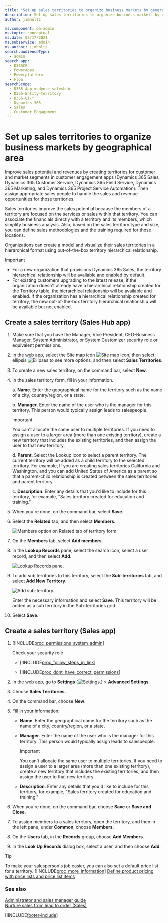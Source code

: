 ```yaml
---
title: "Set up sales territories to organize business markets by geographical area | MicrosoftDocs"
description: Set up sales territories to organize business markets by geographical area
author: jimholtz

ms.component: pa-admin
ms.topic: conceptual
ms.date: 02/17/2021
ms.subservice: admin
ms.author: jimholtz
search.audienceType: 
  - admin
search.app:
  - D365CE
  - PowerApps
  - Powerplatform
  - Flow
searchScope: 
  - D365-App-msdynce_saleshub
  - D365-Entity-territory
  - D365-UI-*
  - Dynamics 365
  - Sales
  - Customer Engagement
---
```

# Set up sales territories to organize business markets by geographical area

<!-- legacy procedure -->

Improve sales potential and revenues by creating territories for customer and market segments in customer engagement apps (Dynamics 365 Sales, Dynamics 365 Customer Service, Dynamics 365 Field Service, Dynamics 365 Marketing, and Dynamics 365 Project Service Automation). Then assign appropriate sales people to handle the sales and revenue opportunities for those territories.  
  
Sales territories improve the sales potential because the members of a territory are focused on the services or sales within that territory. You can associate the financials directly with a territory and its members, which simplify business analysis. Also, based on the sales territory type and size, you can define sales methodologies and the training required for those locations.  

Organizations can create a model and visualize their sales territories in a hierarchical format using out-of-the-box territory hierarchical relationship.

> [!IMPORTANT]
> - For a new organization that provisions Dynamics 365 Sales, the territory hierarchical relationship will be available and enabled by default.
> - For existing customers upgrading to the latest release, if the organization doesn't already have a hierarchical relationship created for the Territory table, the hierarchical relationship will be available and enabled. If the organization has a hierarchical relationship created for territory, the new out-of-the-box territory hierarchical relationship will be available but not enabled.

## Create a sales territory (Sales Hub app)

1.    Make sure that you have the Manager, Vice President, CEO-Business Manager, System Administrator, or System Customizer security role or equivalent permissions.

2.    In the web app, select the Site map icon ![Site map icon](/dynamics365/customer-engagement/sales-enterprise/media/site-map-icon.png "Site map icon"), then select ellipsis ![Ellipses to see more options](/dynamics365/customer-engagement/sales-enterprise/media/ellipsis-more-options.png "Ellipses to see more options"), and then select **Sales Territories**.
 
3.    To create a new sales territory, on the command bar, select **New**.

4.    In the sales territory form, fill in your information.

      a.    **Name**. Enter the geographical name for the territory such as the name of a city, country/region, or a state.

      b.    **Manager**. Enter the name of the user who is the manager for this territory. This person would typically assign leads to salespeople.

      > [!Important]
      > You can't allocate the same user to multiple territories. If you need to assign a user to a larger area (more than one existing territory), create a new territory that includes the existing territories, and then assign the user to that new territory.
        
      d.  **Parent**. Select the Lookup icon to select a parent territory. The current territory will be added as a child territory to the selected territory. For example, If you are creating sales territories California and Washington, and you can add United States of America as a parent so that a parent-child relationship is created between the sales territories and parent territory. 
      
      c.    **Description**. Enter any details that you'd like to include for this territory, for example, "Sales territory created for education and training."

5.    When you're done, on the command bar, select **Save**.

6.    Select the **Related** tab, and then select **Members**.

      ![Members option on Related tab of territory form.](/dynamics365/customer-engagement/sales-enterprise/media/members-option-related-tab-territory-form.png "Members option on Related tab of territory form")
 
7.    On the **Members** tab, select **Add members**.

8.    In the **Lookup Records** pane, select the search icon, select a user record, and then select **Add**.

      ![Lookup Records pane.](/dynamics365/customer-engagement/sales-enterprise/media/lookup-records.png "Lookup Records pane")

9. To add sub territories to this territory, select the **Sub-territories** tab, and select **Add New Territory**. 
 
    ![Add sub-territory.](media/sales-add-sub-territory.png "Add sub-territory")

    Enter the necessary information and select **Save**. This territory will be added as a sub territory in the Sub-territories grid.

10.    Select **Save**. 


## Create a sales territory (Sales app)

1. [!INCLUDE[proc_permissions_system_admin](../includes/proc-permissions-system-admin.md)]  
  
    Check your security role  
  
   - [!INCLUDE[proc_follow_steps_in_link](../includes/proc-follow-steps-in-link.md)]  
  
   - [!INCLUDE[proc_dont_have_correct_permissions](../includes/proc-dont-have-correct-permissions.md)]  
  
2. In the web app, go to **Settings** (![Settings.](media/settings-gear-icon.png "Settings")) > **Advanced Settings**.
  
3. Choose **Sales Territories**.  
  
4. On the command bar, choose **New**.  
  
5. Fill in your information.  
  
   - **Name**. Enter the geographical name for the territory such as the name of a city, country/region, or a state.  
  
   - **Manager**. Enter the name of the user who is the manager for this territory. This person would typically assign leads to salespeople.  
  
       > [!IMPORTANT]
       >  You can't allocate the same user to multiple territories. If you need to assign a user to a larger area (more than one existing territory), create a new territory that includes the existing territories, and then assign the user to that new territory.  
  
   - **Description**. Enter any details that you'd like to include for this territory, for example, "Sales territory created for education and training."  
  
6. When you're done, on the command bar, choose **Save** or **Save and Close**.  
  
7. To assign members to a sales territory, open the territory, and then in the left pane, under **Common**, choose **Members**.  
  
8. On the **Users** tab, in the **Records** group, choose **Add Members**.  
  
9. In the **Look Up Records** dialog box, select a user, and then choose **Add**.  
  
> [!TIP]
>  To make your salesperson's job easier, you can also set a default price list for a territory. [!INCLUDE[proc_more_information](../includes/proc-more-information.md)] [Define product pricing with price lists and price list items](/dynamics365/sales-enterprise/create-price-lists-price-list-items-define-pricing-products)  
  
### See also  
 [Administrator and sales manager guide](/dynamics365/sales-enterprise/admin-guide)   
 [Nurture sales from lead to order (Sales)](/dynamics365/sales-enterprise/nurture-sales-from-lead-order-sales)


[!INCLUDE[footer-include](../includes/footer-banner.md)]
